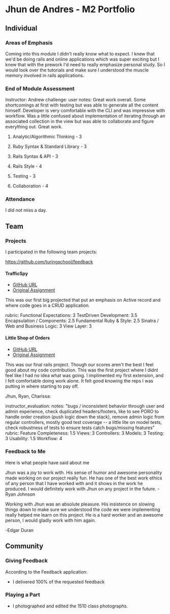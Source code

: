 # Jhun de Andres - M2 Portfolio

## Individual

### Areas of Emphasis

Coming into this module I didn't really know what to expect. I knew that we'd be doing rails and online applications which was super exciting but I knew that with the prework I'd need to really emphasize personal study. So I would look over the tutorials and make sure I understood the muscle memory involved in rails applications.

### End of Module Assessment

Instructor: Andrew
challenge: user
notes: Great work overall. Some shortcomings at first with testing but was able to generate all the content himself. Developer is very comfortable with the CLI and was impressive with workflow. Was a little confused about implementation of iterating through an associated collection in the view but was able to collaborate and figure everything out. Great work.

1. Analytic/Algorithmic Thinking - 3

2. Ruby Syntax & Standard Library - 3

3. Rails Syntax & API - 3

4. Rails Style - 4

5. Testing - 3

6. Collaboration - 4

### Attendance

I did not miss a day.

## Team

### Projects

I participated in the following team projects:

https://github.com/turingschool/feedback

#### TrafficSpy

* [GitHub URL](https://github.com/edgarduran/traffic-spy-skeletont)
* [Original Assignment](https://github.com/turingschool/curriculum/blob/master/source/projects/traffic_spy.markdown)

This was our first big projected that put an emphasis on Active record and where code goes in a CRUD application.

rubric:
  Functional Expectations: 3
  TestDriven Development: 3.5
  Encapsulation / Components: 2.5
  Fundamental Ruby & Style: 2.5
  Sinatra / Web and Business Logic: 3
  View Layer: 3

#### Little Shop of Orders

* [GitHub URL](https://github.com/jcasimir/robodoku)
* [Original Assignment](http://github.com/turingschool/challenges/robodoku.markdown)

This was our final rails project. Though our scores aren't the best I feel good about my code contribution. This was the first project where I didnt feel like I had no idea what was going. I implimented my first extension, and I felt comfortable doing work alone. It felt good knowing the reps I was putting in where starting to pay off.

Jhun, Ryan, Charissa:

  instructor_evaluation:
  notes: "bugs / inconsistent behavior through user and admin experience, check duplicated headers/footers, like to see PORO to handle order creation (push logic down the stack), remove admin logic from regular controllers, mostly good test coverage -- a little lite on model tests, check robustness of tests to ensure tests catch bugs/missing features"
  rubric:
    Feature Completeness: 1.5
    Views: 3
    Controllers: 3
    Models: 3
    Testing: 3
    Usability: 1.5
    Workflow: 4


### Feedback to Me

Here is what people have said about me

Jhun was a joy to work with. His sense of humor and awesome personality made working on our project really fun. He has one of the best work ethics of any person that I have worked with and it shows in the work he produced. I would definitely work with Jhun on any project in the future.
-Ryan Johnson

Working with Jhun was an absolute pleasure. His insistence on slowing things down to make sure we understood the code we were implementing really helped me learn on this project.  He is a hard worker and an awesome person, I would gladly work with him again.

-Edgar Duran


## Community

### Giving Feedback

According to the Feedback application:

* I delivered 100% of the requested feedback

### Playing a Part

* I photographed and edited the 1510 class photographs.
